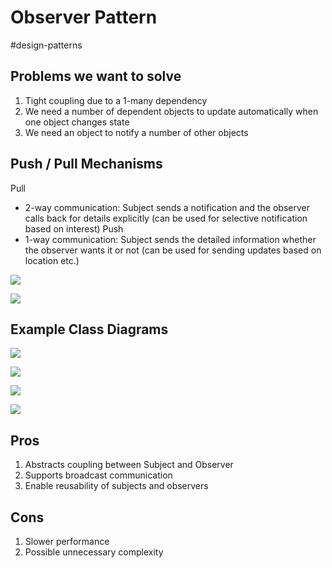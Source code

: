 # Observer Pattern
#design-patterns

## Problems we want to solve
1. Tight coupling due to a 1-many dependency
2. We need a number of dependent objects to update automatically when one object changes state
3. We need an object to notify a number of other objects

## Push / Pull Mechanisms
Pull
- 2-way communication: Subject sends a notification and the observer calls back for details explicitly (can be used for selective notification based on interest)
Push
- 1-way communication: Subject sends the detailed information whether the observer wants it or not (can be used for sending updates based on location etc.)

![](https://i.imgur.com/DMskQSb.png)

![](https://i.imgur.com/KEO4uze.png)

## Example Class Diagrams
![](https://i.imgur.com/fkAbPLG.png)

![](https://i.imgur.com/70E2KU7.png)

![](https://i.imgur.com/6abQdzd.png)

![](https://i.imgur.com/Kd5pTsJ.png)

## Pros
1. Abstracts coupling between Subject and Observer
2. Supports broadcast communication
3. Enable reusability of subjects and observers

## Cons
1. Slower performance
2. Possible unnecessary complexity 